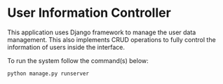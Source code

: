 # User Information Controller
This application uses Django framework to manage the user data management. This also implements CRUD operations to fully control the information of users inside the interface.

To run the system follow the command(s) below:
```
python manage.py runserver
```
